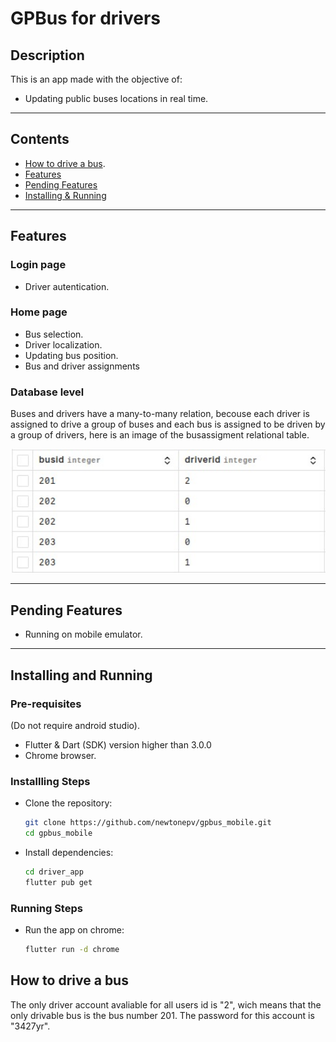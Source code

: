 # GPBus for drivers

## Description
This is an app made with the objective of: 
- Updating public buses locations in real time.

<hr>

## Contents
- [How to drive a bus](#how-to-drive-a-bus).
- [Features](#features)
- [Pending Features](#pending-features)
- [Installing & Running](#installing-and-running)

<hr>

## Features
### Login page
- Driver autentication.
### Home page
- Bus selection.
- Driver localization.
- Updating bus position.
- Bus and driver assignments
### Database level
Buses and drivers have a many-to-many relation, becouse each driver is assigned to drive a group of buses and each bus is assigned to be driven by a group of drivers, here is an image of the busassigment relational table.

<p align="center" style="margin: 0; padding: 0;">
  <img src="../readme_images/bus_assignment.jpeg" alt="Logo" alt="bus_assignment.jpeg" width="1000">
</p>

<hr>

## Pending Features
- Running on mobile emulator.

<hr>

## Installing and Running
### Pre-requisites
(Do not require android studio).
- Flutter & Dart (SDK) version higher than 3.0.0
- Chrome browser.
### Installling Steps
- Clone the repository:
  ```bash
  git clone https://github.com/newtonepv/gpbus_mobile.git
  cd gpbus_mobile
  ```
- Install dependencies:
  ```bash
  cd driver_app
  flutter pub get
  ```
### Running Steps
- Run the app on chrome:
  ```bash
  flutter run -d chrome
  ```
## How to drive a bus
The only driver account avaliable for all users id is "2", wich means that the only drivable bus is the bus number 201. The password for this account is "3427yr".
